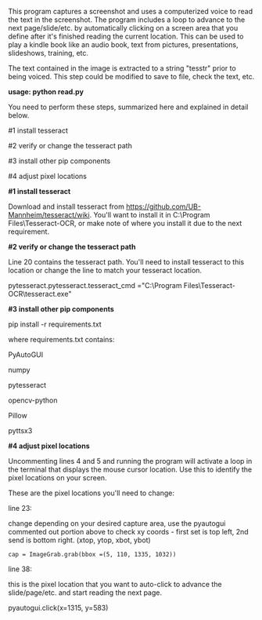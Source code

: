 This program captures a screenshot and uses a computerized voice to read the text in the screenshot.  The program includes a loop to advance to the next page/slide/etc. by automatically clicking on a screen area that you define after it's finished reading the current location.  This can be used to play a kindle book like an audio book, text from pictures, presentations, slideshows, training, etc.  

The text contained in the image is extracted to a string "tesstr" prior to being voiced.  This step could be modified to save to file, check the text, etc.

**usage: python read.py**

You need to perform these steps, summarized here and explained in detail below.

#1 install tesseract 

#2 verify or change the tesseract path

#3 install other pip components

#4 adjust pixel locations

**#1 install tesseract**

Download and install tesseract from https://github.com/UB-Mannheim/tesseract/wiki.  You'll want to install it in C:\Program Files\Tesseract-OCR, or make note of where you install it due to the next requirement.

**#2 verify or change the tesseract path**

Line 20 contains the tesseract path.  You'll need to install tesseract to this location or change the line to match your tesseract location.

pytesseract.pytesseract.tesseract_cmd ="C:\\Program Files\\Tesseract-OCR\\tesseract.exe"

**#3 install other pip components**

pip install -r requirements.txt

where requirements.txt contains:

PyAutoGUI

numpy

pytesseract

opencv-python

Pillow

pyttsx3

**#4 adjust pixel locations**

Uncommenting lines 4 and 5 and running the program will activate a loop in the terminal that displays the mouse cursor location.  Use this to identify the pixel locations on your screen.

These are the pixel locations you'll need to change:

line 23:

change depending on your desired capture area, use the pyautogui commented out portion above to check xy coords - first set is top left, 2nd send is bottom right. (xtop, ytop, xbot, ybot)

    cap = ImageGrab.grab(bbox =(5, 110, 1335, 1032))
	
line 38:

this is the pixel location that you want to auto-click to advance the slide/page/etc. and start reading the next page.

pyautogui.click(x=1315, y=583)  

